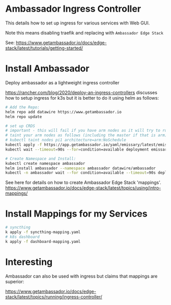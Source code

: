Ambassador Ingress Controller
=============================

This details how to set up ingress for various services with Web GUI.

Note this means disabling traefik and replacing with `Ambassador Edge Stack`

See:
https://www.getambassador.io/docs/edge-stack/latest/tutorials/getting-started/


Install Ambassador
==================
Deploy ambassador as a lightweight ingress controller

https://rancher.com/blog/2020/deploy-an-ingress-controllers
discusses how to setup ingress for k3s but it is better to
 do it using helm as follows:
``` bash
# Add the Repo:
helm repo add datawire https://www.getambassador.io
helm repo update

# set up CRDS
# important - this will fail if you have arm nodes as it will try to run on them
# taint your arm nodes as follows (including the master if that is arm)
# kubectl taint nodes pi1 architecture=arm:NoSchedule
kubectl apply -f https://app.getambassador.io/yaml/emissary/latest/emissary-crds.yaml
kubectl wait --timeout=90s --for=condition=available deployment emissary-apiext -n emissary-system

# Create Namespace and Install:
kubectl create namespace ambassador
helm install ambassador --namespace ambassador datawire/ambassador
kubectl -n ambassador wait --for condition=available --timeout=90s deploy -lproduct=aes
```

See here for details on how to create Ambassador Edge Stack 'mappings'.
https://www.getambassador.io/docs/edge-stack/latest/topics/using/intro-mappings/

Install Mappings for my Services
================================

``` bash
# syncthing
k apply -f syncthing-mapping.yaml
# k8s dashboard
k apply -f dashboard-mapping.yaml
```

Interesting
===========

Ambassador can also be used with ingress but claims that mappings are
superior:

https://www.getambassador.io/docs/edge-stack/latest/topics/running/ingress-controller/
